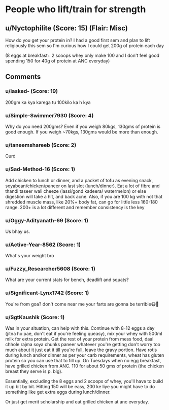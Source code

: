 # People who lift/train for strength
## u/Nyctophilite (Score: 15) (Flair: Misc)
How do you get your protein in? I had a good first sem and plan to lift religiously this sem so I'm curious how I could get 200g of protein each day

(8 eggs at breakfast+ 2 scoops whey only make 100 and I don't feel good spending 150 for 40g of protein at ANC everyday)


## Comments

### u/iasked- (Score: 19)
200gm ka kya karega tu 100kilo ka h kya


### u/Simple-Swimmer7930 (Score: 4)
Why do you need 200gms? Even if you weigh 80kgs, 130gms of protein is good enough. If you weigh ~70kgs, 130gms would be more than enough.


### u/taneemshareeb (Score: 2)
Curd


### u/Sad-Method-16 (Score: 1)
Add chicken to lunch or dinner, and a packet of tofu as evening snack, soyabean/chicken/paneer on last slot (lunch/dinner). Eat a lot of fibre and thandi taseer wali cheeze (lassi/gond kadeera/ watermelon) or else digestion will take a hit, and back acne.
Also, if you are 100 kg with not that shredded muscle mass, like 20%+ body fat, can go for little less 160-180 range. 200+ is a lot different and remember consistency is the key


### u/Oggy-Adityanath-69 (Score: 1)
Us bhay us.


### u/Active-Year-8562 (Score: 1)
What's your weight bro


### u/Fuzzy_Researcher5608 (Score: 1)
What are your current stats for bench, deadlift and squats?


### u/Significant-Lynx1742 (Score: 1)
You're from goa? don't come near me your farts are gonna be terrible😷🤮


### u/SgtKaushik (Score: 1)
Was in your situation, can help with this. Continue with 8-12 eggs a day (jitna ho pae, don't eat if you're feeling queasy), mix your whey with 500ml milk for extra protein. Get the rest of your protein from mess food, daal chhole rajma soya chunks paneer whatever you're getting don't worry too much about it just eat it till you're full, leave the gravy portion. Have rotis during lunch and/or dinner as per your carb requirements, wheat has gluten protein so you can use that to fill up. On Tuesdays when no egg breakfast, have grilled chicken from ANC. 110 for about 50 gms of protein (the chicken breast they serve is p. big). 

Essentially, excluding the 8 eggs and 2 scoops of whey, you'll have to build it up bit by bit. Hitting 150 will be easy, 200 ke liye you might have to do something like get extra eggs during lunch/dinner. 

Or just get merit scholarship and eat grilled chicken at anc everyday.




